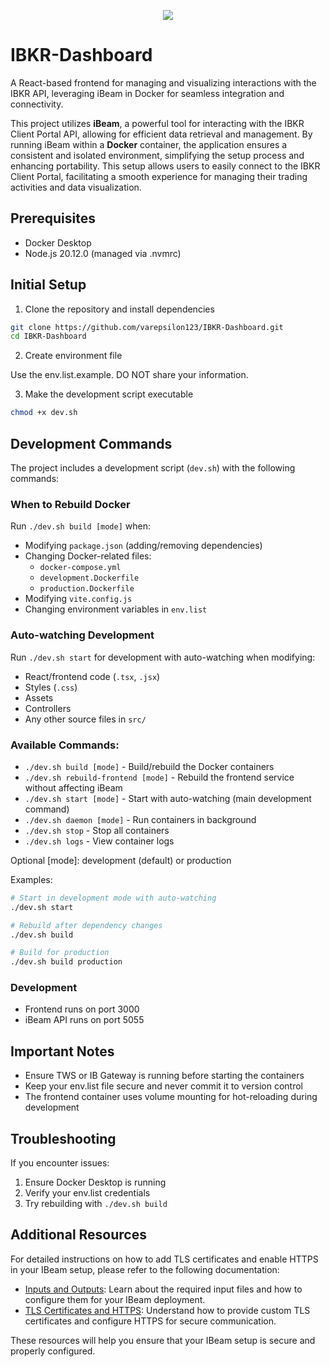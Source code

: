 <p align="center">
    <a href="https://opensource.org/licenses/Apache-2.0">
        <img src="https://img.shields.io/badge/License-Apache%202.0-blue.svg"/> 
    </a>
</p>

# IBKR-Dashboard
A React-based frontend for managing and visualizing interactions with the IBKR API, leveraging iBeam in Docker for seamless integration and connectivity.

This project utilizes **iBeam**, a powerful tool for interacting with the IBKR Client Portal API, allowing for efficient data retrieval and management. By running iBeam within a **Docker** container, the application ensures a consistent and isolated environment, simplifying the setup process and enhancing portability. This setup allows users to easily connect to the IBKR Client Portal, facilitating a smooth experience for managing their trading activities and data visualization.

## Prerequisites
- Docker Desktop
- Node.js 20.12.0 (managed via .nvmrc)

## Initial Setup

1. Clone the repository and install dependencies
```bash
git clone https://github.com/varepsilon123/IBKR-Dashboard.git
cd IBKR-Dashboard
```

2. Create environment file

Use the env.list.example. DO NOT share your information.

3. Make the development script executable
```bash
chmod +x dev.sh
```

## Development Commands

The project includes a development script (`dev.sh`) with the following commands:

### When to Rebuild Docker

Run `./dev.sh build [mode]` when:
- Modifying `package.json` (adding/removing dependencies)
- Changing Docker-related files:
  - `docker-compose.yml`
  - `development.Dockerfile`
  - `production.Dockerfile`
- Modifying `vite.config.js`
- Changing environment variables in `env.list`

### Auto-watching Development

Run `./dev.sh start` for development with auto-watching when modifying:
- React/frontend code (`.tsx`, `.jsx`)
- Styles (`.css`)
- Assets
- Controllers
- Any other source files in `src/`

### Available Commands:
- `./dev.sh build [mode]` - Build/rebuild the Docker containers
- `./dev.sh rebuild-frontend [mode]` - Rebuild the frontend service without affecting iBeam
- `./dev.sh start [mode]` - Start with auto-watching (main development command)
- `./dev.sh daemon [mode]` - Run containers in background
- `./dev.sh stop` - Stop all containers
- `./dev.sh logs` - View container logs

Optional [mode]: development (default) or production

Examples:
```bash
# Start in development mode with auto-watching
./dev.sh start

# Rebuild after dependency changes
./dev.sh build

# Build for production
./dev.sh build production
```

### Development
- Frontend runs on port 3000
- iBeam API runs on port 5055

## Important Notes

- Ensure TWS or IB Gateway is running before starting the containers
- Keep your env.list file secure and never commit it to version control
- The frontend container uses volume mounting for hot-reloading during development

## Troubleshooting

If you encounter issues:
1. Ensure Docker Desktop is running
2. Verify your env.list credentials
3. Try rebuilding with `./dev.sh build`

## Additional Resources

For detailed instructions on how to add TLS certificates and enable HTTPS in your IBeam setup, please refer to the following documentation:

- [Inputs and Outputs](https://github.com/Voyz/ibeam/wiki/Inputs-And-Outputs): Learn about the required input files and how to configure them for your IBeam deployment.
- [TLS Certificates and HTTPS](https://github.com/Voyz/ibeam/wiki/TLS-Certificates-and-HTTPS): Understand how to provide custom TLS certificates and configure HTTPS for secure communication.

These resources will help you ensure that your IBeam setup is secure and properly configured.